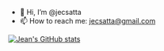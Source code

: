 - 👋 Hi, I’m @jecsatta
- 📫 How to reach me: jecsatta@gmail.com

[![Jean's GitHub stats](https://github-readme-stats.vercel.app/api?username=jecsatta&show_icons=true&theme=dracula)](https://github.com/jecsatta/github-readme-stats)
